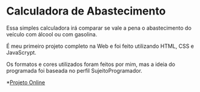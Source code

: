 # Calculadora de Abastecimento

Essa simples calculadora irá comparar se vale a pena o abastecimento do veículo com álcool ou com gasolina.

É meu primeiro projeto completo na Web e foi feito utilizando HTML, CSS e JavaScrypt.

Os formatos e cores utilizados foram feitos por mim, mas a ideia do programada foi baseada no perfil SujeitoProgramador.

*[Projeto Online](https://mgomesr.github.io/abastecimento-calc/index.html)